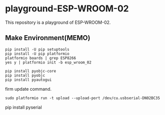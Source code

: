 # playground-ESP-WROOM-02
This repository is a playground of ESP-WROOM-02.

## Make Environment(MEMO)
```
pip install -U pip setuptools
pip install -U pip platformio
platformio boards | grep ESP8266
yes y | platformio init -b esp_wroom_02
```

```
pip install pyobjc-core  
pip install pyobjc  
pip install pyautogui  
```

firm update command.
```
sudo platformio run -t upload --upload-port /dev/cu.usbserial-DN02BC35
```
pip install pyserial